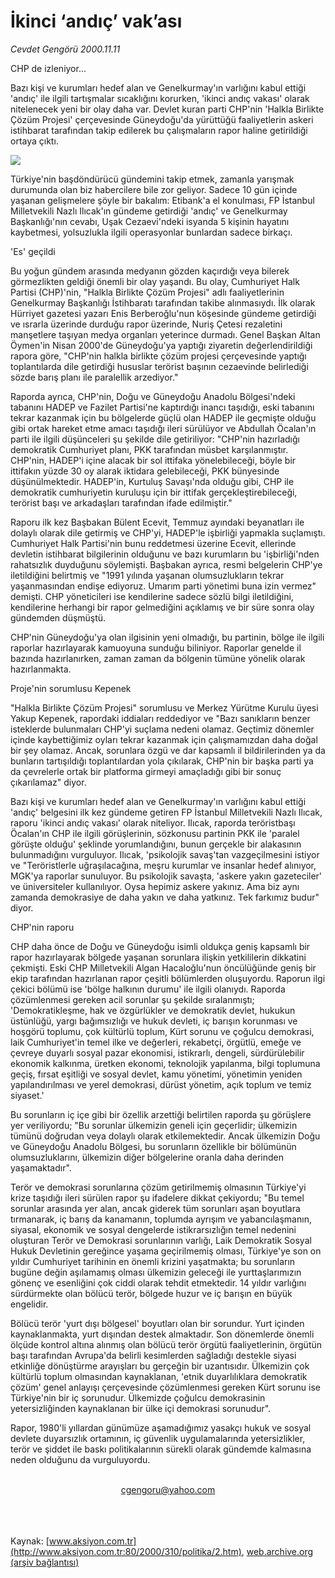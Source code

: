 # İkinci ‘andıç’ vak’ası

*Cevdet Gengörü 2000.11.11*

<div>
 <p class="baslik">
  CHP de izleniyor...
 </p>
 <p class="spot">
  Bazı kişi ve kurumları hedef alan ve  Genelkurmay'ın varlığını kabul ettiği 'andıç' ile ilgili tartışmalar  sıcaklığını korurken, 'ikinci andıç  vakası' olarak nitelenecek yeni bir  olay daha var. Devlet kuran parti  CHP'nin 'Halkla Birlikte Çözüm  Projesi' çerçevesinde  Güneydoğu'da yürüttüğü  faaliyetlerin askeri istihbarat  tarafından takip edilerek bu  çalışmaların rapor haline getirildiği ortaya çıktı.
 </p>
 <p class="metin">
 </p>
 <img border="0" src="/web/20010827062257im_/http://www.aksiyon.com.tr/2000/310/resimler/CHP.jpg"/>
 <p class="metin">
  Türkiye'nin başdöndürücü gündemini takip etmek, zamanla yarışmak durumunda olan biz habercilere bile zor geliyor. Sadece 10 gün içinde yaşanan gelişmelere şöyle bir bakalım: Etibank'a el konulması, FP İstanbul Milletvekili Nazlı Ilıcak'ın gündeme getirdiği 'andıç' ve Genelkurmay Başkanlığı'nın cevabı, Uşak Cezaevi'ndeki isyanda 5 kişinin hayatını kaybetmesi, yolsuzlukla ilgili operasyonlar bunlardan sadece birkaçı.
 </p>
 <p class="metin">
  'Es' geçildi
 </p>
 <p class="metin">
  Bu yoğun gündem arasında medyanın gözden kaçırdığı veya bilerek görmezlikten geldiği önemli bir olay yaşandı. Bu olay, Cumhuriyet Halk Partisi (CHP)'nin, "Halkla Birlikte Çözüm Projesi" adlı faaliyetlerinin Genelkurmay Başkanlığı İstihbaratı tarafından takibe alınmasıydı. İlk olarak Hürriyet gazetesi yazarı Enis Berberoğlu'nun köşesinde gündeme getirdiği ve ısrarla üzerinde durduğu rapor üzerinde, Nuriş Çetesi rezaletini manşetlere taşıyan medya organları yeterince durmadı. Genel Başkan Altan Öymen'in Nisan 2000'de Güneydoğu'ya yaptığı ziyaretin değerlendirildiği rapora göre, "CHP'nin halkla birlikte çözüm projesi çerçevesinde yaptığı toplantılarda dile getirdiği hususlar terörist başının cezaevinde belirlediği sözde barış planı ile paralellik arzediyor."
 </p>
 <p class="metin">
  Raporda ayrıca, CHP'nin, Doğu ve Güneydoğu Anadolu Bölgesi'ndeki tabanını HADEP ve Fazilet Partisi'ne kaptırdığı inancı taşıdığı, eski tabanını tekrar kazanmak için bu bölgelerde güçlü olan HADEP ile geçmişte olduğu gibi ortak hareket etme amacı taşıdığı ileri sürülüyor ve Abdullah Öcalan'ın parti ile ilgili düşünceleri şu şekilde dile getiriliyor: "CHP'nin hazırladığı demokratik Cumhuriyet planı, PKK tarafından müsbet karşılanmıştır. CHP'nin, HADEP'i içine alacak bir sol ittifaka yönelebileceği, böyle bir ittifakın yüzde 30 oy alarak iktidara gelebileceği, PKK bünyesinde düşünülmektedir. HADEP'in, Kurtuluş Savaşı'nda olduğu gibi, CHP ile demokratik cumhuriyetin kuruluşu için bir ittifak gerçekleştirebileceği, terörist başı ve arkadaşları tarafından ifade edilmiştir."
 </p>
 <p class="metin">
  Raporu ilk kez Başbakan Bülent Ecevit, Temmuz ayındaki beyanatları ile dolaylı olarak dile getirmiş ve CHP'yi, HADEP'le işbirliği yapmakla suçlamıştı. Cumhuriyet Halk Partisi'nin bunu reddetmesi üzerine Ecevit, ellerinde devletin istihbarat bilgilerinin olduğunu ve bazı kurumların bu 'işbirliği'nden rahatsızlık duyduğunu söylemişti. Başbakan ayrıca, resmi belgelerin CHP'ye iletildiğini belirtmiş ve "1991 yılında yaşanan olumsuzlukların tekrar yaşanmasından endişe ediyoruz. Umarım parti yönetimi buna izin vermez" demişti. CHP yöneticileri ise kendilerine sadece sözlü bilgi iletildiğini, kendilerine herhangi bir rapor gelmediğini açıklamış ve bir süre sonra olay gündemden düşmüştü.
 </p>
 <p class="metin">
  CHP'nin Güneydoğu'ya olan ilgisinin yeni olmadığı, bu partinin, bölge ile ilgili raporlar hazırlayarak kamuoyuna sunduğu biliniyor. Raporlar genelde il bazında hazırlanırken, zaman zaman da bölgenin tümüne yönelik olarak hazırlanmakta.
 </p>
 <p class="metin">
  Proje'nin sorumlusu Kepenek
 </p>
 <p class="metin">
  "Halkla Birlikte Çözüm Projesi" sorumlusu ve Merkez Yürütme Kurulu üyesi Yakup Kepenek, rapordaki iddiaları reddediyor ve "Bazı sanıkların benzer isteklerde bulunmaları CHP'yi suçlama nedeni olamaz. Geçtimiz dönemler içinde kaybettiğimiz oyları tekrar kazanmak için çalışmamızdan daha doğal bir şey olamaz. Ancak, sorunlara özgü ve dar kapsamlı il bildirilerinden ya da bunların tartışıldığı toplantılardan yola çıkılarak, CHP'nin bir başka parti ya da çevrelerle ortak bir platforma girmeyi amaçladığı gibi bir sonuç çıkarılamaz" diyor.
 </p>
 <p class="metin">
  Bazı kişi ve kurumları hedef alan ve Genelkurmay'ın varlığını kabul ettiği 'andıç' belgesini ilk kez gündeme getiren FP İstanbul Milletvekili Nazlı Ilıcak, raporu 'ikinci andıç vakası' olarak niteliyor. Ilıcak, raporda teröristbaşı Öcalan'ın CHP ile ilgili görüşlerinin, sözkonusu partinin PKK ile 'paralel görüşte olduğu' şeklinde yorumlandığını, bunun gerçekle bir alakasının bulunmadığını vurguluyor. Ilıcak, 'psikolojik savaş'tan vazgeçilmesini istiyor ve "Teröristlerle uğraşılacağına, meşru kurumlar ve insanlar hedef alınıyor, MGK'ya raporlar sunuluyor. Bu psikolojik savaşta, 'askere yakın gazeteciler' ve üniversiteler kullanılıyor. Oysa hepimiz askere yakınız. Ama biz aynı zamanda demokrasiye de daha yakın ve daha yatkınız. Tek farkımız budur" diyor.
 </p>
 <p class="metin">
  CHP'nin raporu
 </p>
 <p class="metin">
  CHP daha önce de Doğu ve Güneydoğu isimli oldukça geniş kapsamlı bir rapor hazırlayarak bölgede yaşanan sorunlara ilişkin yetkililerin dikkatini çekmişti. Eski CHP Milletvekili Algan Hacaloğlu'nun öncülüğünde geniş bir ekip tarafından hazırlanan rapor çeşitli bölümlerden oluşuyordu. Raporun ilgi çekici bölümü ise 'bölge halkının durumu' ile ilgili olanıydı. Raporda çözümlenmesi gereken acil sorunlar şu şekilde sıralanmıştı; 'Demokratikleşme, hak ve özgürlükler ve demokratik devlet, hukukun üstünlüğü, yargı bağımsızlığı ve hukuk devleti, iç barışın korunması ve hoşgörü toplumu, çok kültürlü toplum, Kürt sorunu ve çoğulcu demokrasi, laik Cumhuriyet'in temel ilke ve değerleri, rekabetçi, örgütlü, emeğe ve çevreye duyarlı sosyal pazar ekonomisi, istikrarlı, dengeli, sürdürülebilir ekonomik kalkınma, üretken ekonomi, teknolojik yapılanma, bilgi toplumuna geçiş, fırsat eşitliği ve sosyal devlet, kamu yönetimi, yönetimin yeniden yapılandırılması ve yerel demokrasi, dürüst yönetim, açık toplum ve temiz siyaset.'
 </p>
 <p class="metin">
  Bu sorunların iç içe gibi bir özellik arzettiği belirtilen raporda şu görüşlere yer veriliyordu; "Bu sorunlar ülkemizin geneli için geçerlidir; ülkemizin tümünü doğrudan veya dolaylı olarak etkilemektedir. Ancak ülkemizin Doğu ve Güneydoğu Anadolu Bölgesi, bu sorunların özellikle bir bölümünün olumsuzluklarını, ülkemizin diğer bölgelerine oranla daha derinden yaşamaktadır".
 </p>
 <p class="metin">
  Terör ve demokrasi sorunlarına çözüm getirilmemiş olmasının Türkiye'yi krize taşıdığı ileri sürülen rapor şu ifadelere dikkat çekiyordu; "Bu temel sorunlar arasında yer alan, ancak giderek tüm sorunları aşan boyutlara tırmanarak, iç barış da kanamanın, toplumda ayrışım ve yabancılaşmanın, siyasal, ekonomik ve sosyal dengelerde istikrarsızlığın temel nedenini oluşturan Terör ve Demokrasi sorunlarının varlığı, Laik Demokratik Sosyal Hukuk Devletinin gereğince yaşama geçirilmemiş olması, Türkiye'ye son on yıldır Cumhuriyet tarihinin en önemli krizini yaşatmakta; bu sorunların bugüne değin aşılamamış olması ülkemizin geleceği ile yurttaşlarımızın gönenç ve esenliğini çok ciddi olarak tehdit etmektedir. 14 yıldır varlığını sürdürmekte olan bölücü terör, bölgede huzur ve iç barışın en büyük engelidir.
 </p>
 <p class="metin">
  Bölücü terör 'yurt dışı bölgesel' boyutları olan bir sorundur. Yurt içinden kaynaklanmakta, yurt dışından destek almaktadır. Son dönemlerde önemli ölçüde kontrol altına alınmış olan bölücü terör örgütü faaliyetlerinin, örgütün başı tarafından Avrupa'da belirli kesimlerden sağladığı destekle siyasi etkinliğe dönüştürme arayışları bu gerçeğin bir uzantısıdır. Ülkemizin çok kültürlü toplum olmasından kaynaklanan, 'etnik duyarlılıklara demokratik çözüm' genel anlayışı çerçevesinde çözümlenmesi gereken Kürt sorunu ise Türkiye'nin bir iç sorunudur. Ülkemizde çoğulcu demokrasinin yetersizliğinden kaynaklanan bir ülke içi demokrasi sorunudur".
 </p>
 <p class="metin">
  Rapor, 1980'li yıllardan günümüze aşamadığımız yasakçı hukuk ve sosyal devlete duyarsızlık ortamının, iç güvenlik uygulamalarında yetersizlikler, terör ve şiddet ile baskı politikalarının sürekli olarak gündemde kalmasına neden olduğunu da vurguluyordu.
 </p>
 <br/>
 <center>
  <a class="anaorta" href="http://web.archive.org/web/20010827062257/mailto:cgengoru@yahoo.com">
   cgengoru@yahoo.com
  </a>
 </center>
 <br/>
 <br/>
 <br/>
</div>

Kaynak: [www.aksiyon.com.tr](http://www.aksiyon.com.tr:80/2000/310/politika/2.htm), [web.archive.org (arşiv bağlantısı)](http://web.archive.org/web/20010827062257/http://www.aksiyon.com.tr:80/2000/310/politika/2.htm)
